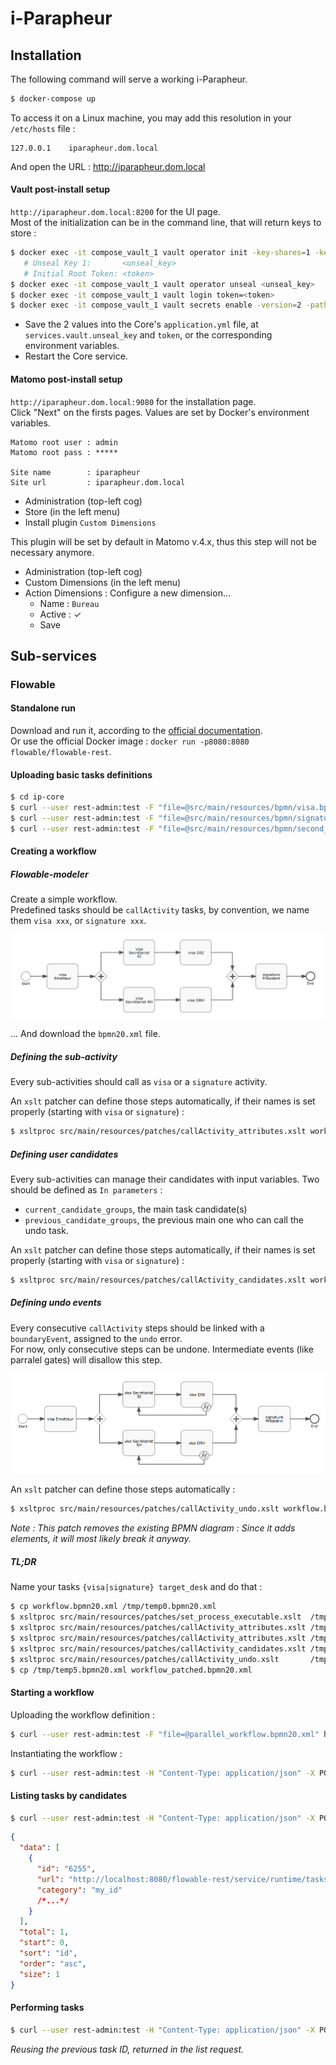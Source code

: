 i-Parapheur
===========

## Installation

The following command will serve a working i-Parapheur.

```bash
$ docker-compose up
```

To access it on a Linux machine, you may add this resolution in your `/etc/hosts` file :

```
127.0.0.1    iparapheur.dom.local
```

And open the URL : http://iparapheur.dom.local

#### Vault post-install setup

`http://iparapheur.dom.local:8200` for the UI page.  
Most of the initialization can be in the command line, that will return keys to store :

```bash
$ docker exec -it compose_vault_1 vault operator init -key-shares=1 -key-threshold=1
   # Unseal Key 1:       <unseal_key>
   # Initial Root Token: <token>
$ docker exec -it compose_vault_1 vault operator unseal <unseal_key>
$ docker exec -it compose_vault_1 vault login token=<token>
$ docker exec -it compose_vault_1 vault secrets enable -version=2 -path=secret kv
```

- Save the 2 values into the Core's `application.yml` file, at `services.vault.unseal_key` and `token`, or the corresponding environment variables.
- Restart the Core service.

#### Matomo post-install setup

`http://iparapheur.dom.local:9080` for the installation page.  
Click "Next" on the firsts pages. Values are set by Docker's environment variables.

```
Matomo root user : admin
Matomo root pass : *****

Site name        : iparapheur
Site url         : iparapheur.dom.local
```

* Administration (top-left cog)
* Store (in the left menu)
* Install plugin `Custom Dimensions`

This plugin will be set by default in Matomo v.4.x, thus this step will not be necessary anymore.

* Administration (top-left cog)
* Custom Dimensions (in the left menu)
* Action Dimensions : Configure a new dimension...
  * Name : `Bureau`
  * Active : ✓
  * Save

## Sub-services

### Flowable

#### Standalone run

Download and run it, according to the [official documentation](http://www.flowable.org/docs/userguide/index.html#download).  
Or use the official Docker image : `docker run -p8080:8080 flowable/flowable-rest`.

#### Uploading basic tasks definitions

```bash
$ cd ip-core
$ curl --user rest-admin:test -F "file=@src/main/resources/bpmn/visa.bpmn20.xml" http://localhost:8080/flowable-rest/service/repository/deployments
$ curl --user rest-admin:test -F "file=@src/main/resources/bpmn/signature.bpmn20.xml" http://localhost:8080/flowable-rest/service/repository/deployments
$ curl --user rest-admin:test -F "file=@src/main/resources/bpmn/second_opinion.bpmn20.xml" http://localhost:8080/flowable-rest/service/repository/deployments
```

#### Creating a workflow

##### Flowable-modeler

Create a simple workflow.  
Predefined tasks should be `callActivity` tasks, by convention, we name them `visa xxx`, or `signature xxx`.

![GitHub Logo](markdown_resources/workflow_example.png)

... And download the `bpmn20.xml` file.

##### Defining the sub-activity

Every sub-activities should call as `visa` or a `signature` activity.

An `xslt` patcher can define those steps automatically, if their names is set properly (starting with `visa` or `signature`) :

```bash
$ xsltproc src/main/resources/patches/callActivity_attributes.xslt workflow.bpmn20.xml
```

##### Defining user candidates

Every sub-activities can manage their candidates with input variables. Two should be defined as `In parameters` :

- `current_candidate_groups`, the main task candidate(s)
- `previous_candidate_groups`, the previous main one who can call the undo task.

An `xslt` patcher can define those steps automatically, if their names is set properly (starting with `visa` or `signature`) :

```bash
$ xsltproc src/main/resources/patches/callActivity_candidates.xslt workflow.bpmn20.xml
```

##### Defining undo events

Every consecutive `callActivity` steps should be linked with a `boundaryEvent`, assigned to the `undo` error.  
For now, only consecutive steps can be undone. Intermediate events (like parralel gates) will disallow this step.

![GitHub Logo](markdown_resources/workflow_undo_catches.png)

An `xslt` patcher can define those steps automatically :

```bash
$ xsltproc src/main/resources/patches/callActivity_undo.xslt workflow.bpmn20.xml
```

*Note : This patch removes the existing BPMN diagram : Since it adds elements, it will most likely break it anyway.*

##### TL;DR

Name your tasks `{visa|signature} target_desk` and do that :

```bash
$ cp workflow.bpmn20.xml /tmp/temp0.bpmn20.xml
$ xsltproc src/main/resources/patches/set_process_executable.xslt  /tmp/temp0.bpmn20.xml > /tmp/temp1.bpmn20.xml
$ xsltproc src/main/resources/patches/callActivity_attributes.xslt /tmp/temp1.bpmn20.xml > /tmp/temp2.bpmn20.xml
$ xsltproc src/main/resources/patches/callActivity_attributes.xslt /tmp/temp2.bpmn20.xml > /tmp/temp3.bpmn20.xml
$ xsltproc src/main/resources/patches/callActivity_candidates.xslt /tmp/temp3.bpmn20.xml > /tmp/temp4.bpmn20.xml
$ xsltproc src/main/resources/patches/callActivity_undo.xslt       /tmp/temp4.bpmn20.xml > /tmp/temp5.bpmn20.xml
$ cp /tmp/temp5.bpmn20.xml workflow_patched.bpmn20.xml
```

#### Starting a workflow

Uploading the workflow definition :

```bash
$ curl --user rest-admin:test -F "file=@parallel_workflow.bpmn20.xml" http://localhost:8080/flowable-rest/service/repository/deployments
```

Instantiating the workflow :

```bash
$ curl --user rest-admin:test -H "Content-Type: application/json" -X POST -d '{"processDefinitionKey": "simple_workflow", "variables": [{"name":"workflow_instance_id", "value":"my_id"}]}' http://localhost:8080/flowable-rest/service/runtime/process-instances
```

#### Listing tasks by candidates

```bash
$ curl --user rest-admin:test -H "Content-Type: application/json" -X POST -d '{ "candidateGroup" : "Emetteur" }' http://localhost:8080/flowable-rest/service/query/tasks
```

```json
{
  "data": [
    {
      "id": "6255",
      "url": "http://localhost:8080/flowable-rest/service/runtime/tasks/6255",
      "category": "my_id"
      /*...*/
    }
  ],
  "total": 1,
  "start": 0,
  "sort": "id",
  "order": "asc",
  "size": 1
}
```

#### Performing tasks

```bash
$ curl --user rest-admin:test -H "Content-Type: application/json" -X POST -d '{ "action" : "complete", "variables" : [ { "name" : "approved", "value" : true}, { "name" : "action", "value" : "'visa'"} ]  }' http://localhost:8080/flowable-rest/service/runtime/tasks/6255
```

*Reusing the previous task ID, returned in the list request.*
